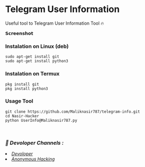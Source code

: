 # Telegram User Information
Useful tool to Telegram User Information Tool 🔥 

𝗦𝗰𝗿𝗲𝗲𝗻𝘀𝗵𝗼𝘁


### Instalation on Linux (deb)
```
sudo apt-get install git
sudo apt-get install python3
```

### Instalation on Termux
```
pkg install git
pkg install python3
```

### Usage Tool
```
git clone https://github.com/Maliknasir787/telegram-info.git
cd Nasir-Hacker
python UserInfo@Maliknasir787.py
```
<br>
<h3><b><i>🤠 Devoloper Channels :</i></b></h3>
<li> <i><a href="https://t.me/Trustedhacker78">Devoloper</a></i></li>
<li>  <i><a href="https://t.me/Trustedhacker079">Anonymous Hacking</a></i></li>
